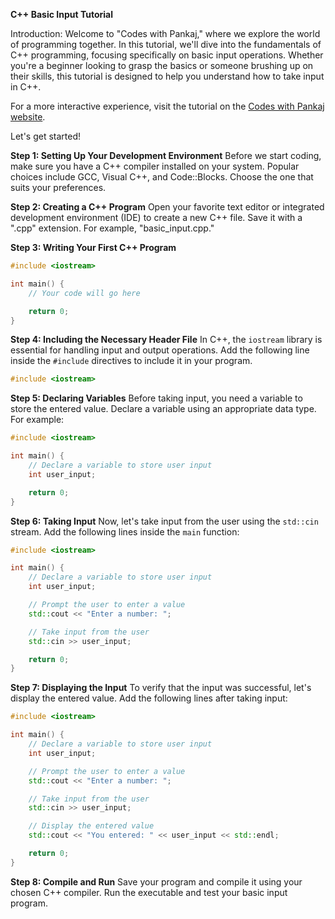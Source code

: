 
**C++ Basic Input Tutorial**

Introduction:
Welcome to "Codes with Pankaj," where we explore the world of programming together. In this tutorial, we'll dive into the fundamentals of C++ programming, focusing specifically on basic input operations. Whether you're a beginner looking to grasp the basics or someone brushing up on their skills, this tutorial is designed to help you understand how to take input in C++.

For a more interactive experience, visit the tutorial on the [Codes with Pankaj website](https://www.codeswithpankaj.com/post/how-to-take-basic-input-in-c-a-tutorial-with-codes-by-pankaj).

Let's get started!

**Step 1: Setting Up Your Development Environment**
Before we start coding, make sure you have a C++ compiler installed on your system. Popular choices include GCC, Visual C++, and Code::Blocks. Choose the one that suits your preferences.

**Step 2: Creating a C++ Program**
Open your favorite text editor or integrated development environment (IDE) to create a new C++ file. Save it with a ".cpp" extension. For example, "basic_input.cpp."

**Step 3: Writing Your First C++ Program**
```cpp
#include <iostream>

int main() {
    // Your code will go here

    return 0;
}
```

**Step 4: Including the Necessary Header File**
In C++, the `iostream` library is essential for handling input and output operations. Add the following line inside the `#include` directives to include it in your program.
```cpp
#include <iostream>
```

**Step 5: Declaring Variables**
Before taking input, you need a variable to store the entered value. Declare a variable using an appropriate data type. For example:
```cpp
#include <iostream>

int main() {
    // Declare a variable to store user input
    int user_input;

    return 0;
}
```

**Step 6: Taking Input**
Now, let's take input from the user using the `std::cin` stream. Add the following lines inside the `main` function:
```cpp
#include <iostream>

int main() {
    // Declare a variable to store user input
    int user_input;

    // Prompt the user to enter a value
    std::cout << "Enter a number: ";

    // Take input from the user
    std::cin >> user_input;

    return 0;
}
```

**Step 7: Displaying the Input**
To verify that the input was successful, let's display the entered value. Add the following lines after taking input:
```cpp
#include <iostream>

int main() {
    // Declare a variable to store user input
    int user_input;

    // Prompt the user to enter a value
    std::cout << "Enter a number: ";

    // Take input from the user
    std::cin >> user_input;

    // Display the entered value
    std::cout << "You entered: " << user_input << std::endl;

    return 0;
}
```

**Step 8: Compile and Run**
Save your program and compile it using your chosen C++ compiler. Run the executable and test your basic input program.
